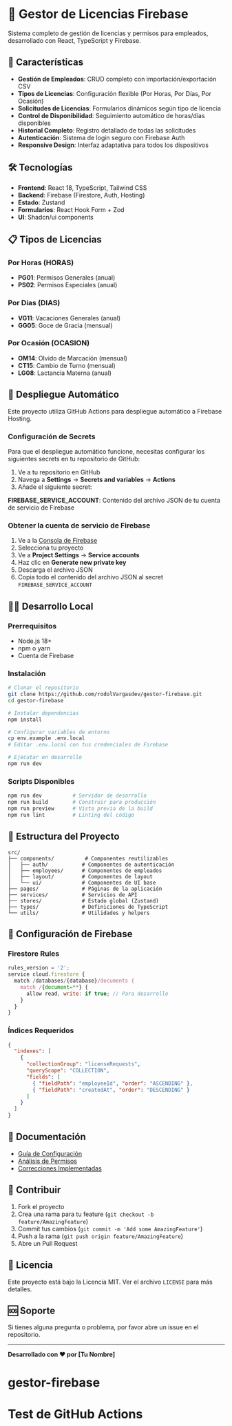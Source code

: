 # 🏢 Gestor de Licencias Firebase

Sistema completo de gestión de licencias y permisos para empleados, desarrollado con React, TypeScript y Firebase.

## 🚀 Características

- **Gestión de Empleados**: CRUD completo con importación/exportación CSV
- **Tipos de Licencias**: Configuración flexible (Por Horas, Por Días, Por Ocasión)
- **Solicitudes de Licencias**: Formularios dinámicos según tipo de licencia
- **Control de Disponibilidad**: Seguimiento automático de horas/días disponibles
- **Historial Completo**: Registro detallado de todas las solicitudes
- **Autenticación**: Sistema de login seguro con Firebase Auth
- **Responsive Design**: Interfaz adaptativa para todos los dispositivos

## 🛠️ Tecnologías

- **Frontend**: React 18, TypeScript, Tailwind CSS
- **Backend**: Firebase (Firestore, Auth, Hosting)
- **Estado**: Zustand
- **Formularios**: React Hook Form + Zod
- **UI**: Shadcn/ui components

## 📋 Tipos de Licencias

### Por Horas (HORAS)
- **PG01**: Permisos Generales (anual)
- **PS02**: Permisos Especiales (anual)

### Por Días (DIAS)
- **VG11**: Vacaciones Generales (anual)
- **GG05**: Goce de Gracia (mensual)

### Por Ocasión (OCASION)
- **OM14**: Olvido de Marcación (mensual)
- **CT15**: Cambio de Turno (mensual)
- **LG08**: Lactancia Materna (anual)

## 🚀 Despliegue Automático

Este proyecto utiliza GitHub Actions para despliegue automático a Firebase Hosting.

### Configuración de Secrets

Para que el despliegue automático funcione, necesitas configurar los siguientes secrets en tu repositorio de GitHub:

1. Ve a tu repositorio en GitHub
2. Navega a **Settings** → **Secrets and variables** → **Actions**
3. Añade el siguiente secret:

**FIREBASE_SERVICE_ACCOUNT**: Contenido del archivo JSON de tu cuenta de servicio de Firebase

### Obtener la cuenta de servicio de Firebase

1. Ve a la [Consola de Firebase](https://console.firebase.google.com/)
2. Selecciona tu proyecto
3. Ve a **Project Settings** → **Service accounts**
4. Haz clic en **Generate new private key**
5. Descarga el archivo JSON
6. Copia todo el contenido del archivo JSON al secret `FIREBASE_SERVICE_ACCOUNT`

## 🏃‍♂️ Desarrollo Local

### Prerrequisitos

- Node.js 18+
- npm o yarn
- Cuenta de Firebase

### Instalación

```bash
# Clonar el repositorio
git clone https://github.com/rodolVargasdev/gestor-firebase.git
cd gestor-firebase

# Instalar dependencias
npm install

# Configurar variables de entorno
cp env.example .env.local
# Editar .env.local con tus credenciales de Firebase

# Ejecutar en desarrollo
npm run dev
```

### Scripts Disponibles

```bash
npm run dev          # Servidor de desarrollo
npm run build        # Construir para producción
npm run preview      # Vista previa de la build
npm run lint         # Linting del código
```

## 📁 Estructura del Proyecto

```
src/
├── components/          # Componentes reutilizables
│   ├── auth/           # Componentes de autenticación
│   ├── employees/      # Componentes de empleados
│   ├── layout/         # Componentes de layout
│   └── ui/             # Componentes de UI base
├── pages/              # Páginas de la aplicación
├── services/           # Servicios de API
├── stores/             # Estado global (Zustand)
├── types/              # Definiciones de TypeScript
└── utils/              # Utilidades y helpers
```

## 🔧 Configuración de Firebase

### Firestore Rules

```javascript
rules_version = '2';
service cloud.firestore {
  match /databases/{database}/documents {
    match /{document=**} {
      allow read, write: if true; // Para desarrollo
    }
  }
}
```

### Índices Requeridos

```json
{
  "indexes": [
    {
      "collectionGroup": "licenseRequests",
      "queryScope": "COLLECTION",
      "fields": [
        { "fieldPath": "employeeId", "order": "ASCENDING" },
        { "fieldPath": "createdAt", "order": "DESCENDING" }
      ]
    }
  ]
}
```

## 📝 Documentación

- [Guía de Configuración](guia-gestor-licencias-firebase.md)
- [Análisis de Permisos](ANALISIS_PERMISOS.md)
- [Correcciones Implementadas](CORRECCIONES_COMPLETAS.md)

## 🤝 Contribuir

1. Fork el proyecto
2. Crea una rama para tu feature (`git checkout -b feature/AmazingFeature`)
3. Commit tus cambios (`git commit -m 'Add some AmazingFeature'`)
4. Push a la rama (`git push origin feature/AmazingFeature`)
5. Abre un Pull Request

## 📄 Licencia

Este proyecto está bajo la Licencia MIT. Ver el archivo `LICENSE` para más detalles.

## 🆘 Soporte

Si tienes alguna pregunta o problema, por favor abre un issue en el repositorio.

---

**Desarrollado con ❤️ por [Tu Nombre]**
# gestor-firebase
# Test de GitHub Actions
